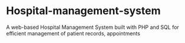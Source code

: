 # Hospital-management-system
A web-based Hospital Management System built with PHP and SQL for efficient management of patient records, appointments
